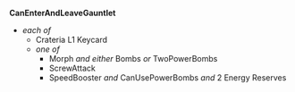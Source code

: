 ﻿**CanEnterAndLeaveGauntlet**

- *each of*
  - Crateria L1 Keycard
  - *one of*
    - Morph *and either* Bombs *or* TwoPowerBombs
    - ScrewAttack
    - SpeedBooster *and* CanUsePowerBombs *and* 2 Energy Reserves
